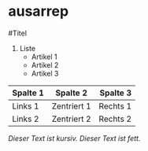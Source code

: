ausarrep
========
#Titel

1. Liste
	* Artikel 1
	* Artikel 2
	* Artikel 3
	
|Spalte 1|Spalte 2|Spalte 3|
|:-------|:------:|-------:|
| Links 1 | Zentriert 1 | Rechts 1 |
| Links 2 | Zentriert 2 | Rechts 2 |
	
*Dieser Text ist kursiv.*
*Dieser Text ist fett.*
